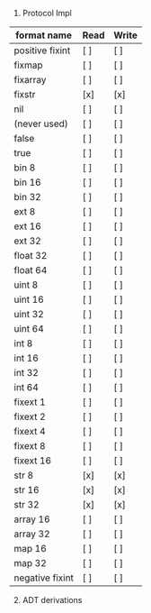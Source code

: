 1. Protocol Impl

format name     | Read | Write
--------------- | -----|------ 
positive fixint | [ ]  | [ ] |
fixmap          | [ ]  | [ ] | 
fixarray        | [ ]  | [ ] | 
fixstr          | [x]  | [x] | 
nil             | [ ]  | [ ] | 
(never used)    | [ ]  | [ ] | 
false           | [ ]  | [ ] | 
true            | [ ]  | [ ] | 
bin 8           | [ ]  | [ ] | 
bin 16          | [ ]  | [ ] | 
bin 32          | [ ]  | [ ] | 
ext 8           | [ ]  | [ ] | 
ext 16          | [ ]  | [ ] | 
ext 32          | [ ]  | [ ] | 
float 32        | [ ]  | [ ] | 
float 64        | [ ]  | [ ] | 
uint 8          | [ ]  | [ ] | 
uint 16         | [ ]  | [ ] | 
uint 32         | [ ]  | [ ] | 
uint 64         | [ ]  | [ ] | 
int 8           | [ ]  | [ ] | 
int 16          | [ ]  | [ ] | 
int 32          | [ ]  | [ ] | 
int 64          | [ ]  | [ ] | 
fixext 1        | [ ]  | [ ] | 
fixext 2        | [ ]  | [ ] | 
fixext 4        | [ ]  | [ ] | 
fixext 8        | [ ]  | [ ] | 
fixext 16       | [ ]  | [ ] | 
str 8           | [x]  | [x] | 
str 16          | [x]  | [x] | 
str 32          | [x]  | [x] | 
array 16        | [ ]  | [ ] | 
array 32        | [ ]  | [ ] | 
map 16          | [ ]  | [ ] | 
map 32          | [ ]  | [ ] | 
negative fixint | [ ]  | [ ] | 

2. ADT derivations
